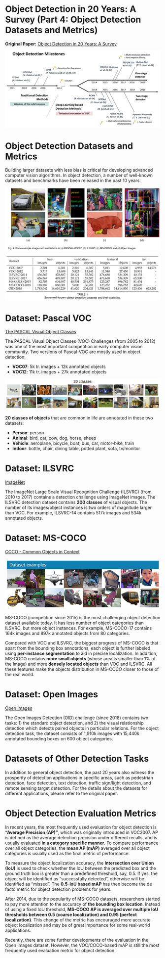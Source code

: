 # Object Detection in 20 Years: A Survey (Part 4: Object Detection Datasets and Metrics)

**Original Paper:** [Object Detection in 20 Years: A Survey](https://arxiv.org/abs/1905.05055)

![](../images/object_detection_milestones.png)

# Object Detection Datasets and Metrics

Building larger datasets with less bias is critical for developing advanced computer vision algorithms. In object detection, a number of well-known datasets and benchmarks have been released in the past 10 years.

![](../images/dataset_sample_images.png)

![](../images/dataset_stats.png)

# Dataset: Pascal VOC

[The PASCAL Visual Object Classes](http://host.robots.ox.ac.uk/pascal/VOC/index.html)

The PASCAL Visual Object Classes (VOC) Challenges (from 2005 to 2012) was one of the most important competition in early computer vision community. Two versions of Pascal-VOC are mostly used in object detection:

- **VOC07**: 5k tr. images + 12k annotated objects
- **VOC12**: 11k tr. images + 27k annotated objects

![](../images/pascal_voc.png)

**20 classes of objects** that are common in life are annotated in these two datasets:

- **Person**: person
- **Animal**: bird, cat, cow, dog, horse, sheep
- **Vehicle**: aeroplane, bicycle, boat, bus, car, motor-bike, train
- **Indoor**: bottle, chair, dining table, potted plant, sofa, tv/monitor

# Dataset: ILSVRC

[ImageNet](https://image-net.org/challenges/LSVRC/)

The ImageNet Large Scale Visual Recognition Challenge (ILSVRC) (from 2010 to 2017) contains a detection challenge using ImageNet images. The ILSVRC detection dataset contains **200 classes** of visual objects. The number of its images/object instances is two orders of magnitude larger than VOC. For example, ILSVRC-14 contains 517k images and 534k annotated objects.

# Dataset: MS-COCO

[COCO - Common Objects in Context](https://cocodataset.org/#home)

![](../images/ms-coco.png)

MS-COCO (competition since 2015) is the most challenging object detection dataset available today. It has less number of object categories than ILSVRC, but more object instances. For example, MS-COCO-17 contains 164k images and 897k annotated objects from 80 categories. 

Compared with VOC and ILSVRC, the biggest progress of MS-COCO is that apart from the bounding box annotations, each object is further labeled using **per-instance segmentation** to aid in precise localization. In addition, MS-COCO contains **more small objects** (whose area is smaller than 1% of the image) and more **densely located objects** than VOC and ILSVRC. All these features make the objects distribution in MS-COCO closer to those of the real world.

# Dataset: Open Images

[Open Images](https://storage.googleapis.com/openimages/web/index.html)

The Open Images Detection (OID) challenge (since 2018) contains two tasks: 1) the standard object detection, and 2) the visual relationship detection which detects paired objects in particular relations. For the object detection task, the dataset consists of 1,910k images with 15,440k annotated bounding boxes on 600 object categories.

# Datasets of Other Detection Tasks

In addition to general object detection, the past 20 years also witness the prosperity of detection applications in specific areas, such as pedestrian detection, face detection, text detection, traffic sign/light detection, and remote sensing target detection. For the details about the datasets for different applications, please refer to the original paper.

# Object Detection Evaluation Metrics

In recent years, the most frequently used evaluation for object detection is **“Average Precision (AP)”**, which was originally introduced in VOC2007. AP is defined as the average detection precision under different recalls, and is usually evaluated **in a category specific manner**. To compare performance over all object categories, the **mean AP (mAP)** averaged over all object categories is usually used as the final metric of performance.

To measure the object localization accuracy, the **Intersection over Union (IoU)** is used to check whether the IoU between the predicted box and the ground truth box is greater than a predefined threshold, say, 0.5. If yes, the object will be identified as “successfully detected”, otherwise will be identified as “missed”. The **0.5-IoU based mAP** has then become the de facto metric for object detection problems for years.

After 2014, due to the popularity of MS-COCO datasets, researchers started to pay more attention to the accuracy of **the bounding box location**. Instead of using a fixed IoU threshold, **MS-COCO AP is averaged over multiple IoU thresholds between 0.5 (coarse localization) and 0.95 (perfect localization)**. This change of the metric has encouraged more accurate object localization and may be of great importance for some real-world applications.

Recently, there are some further developments of the evaluation in the Open Images dataset. However, the VOC/COCO-based mAP is still the most frequently used evaluation metric for object detection.